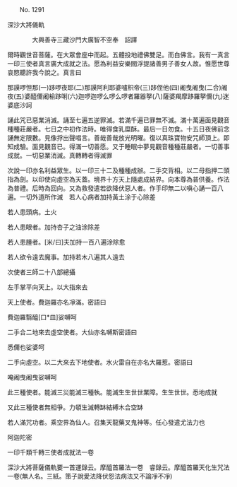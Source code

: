 ﻿　　No. 1291

深沙大將儀軌

　　　　大興善寺三藏沙門大廣智不空奉　詔譯


爾時觀世音菩薩。在大眾會座中而起。五體投地禮佛雙足。而白佛言。我有一真言一印三使者真言廣大成就之法。愿為利益安樂閻浮提諸善男子善女人故。惟愿世尊哀愍聽許我今說之。真言曰

那謨啰怛那(一)跢啰夜耶(二)那謨阿利耶婆嚧枳帝(三)跢侄他(四)阇曳阇曳(二合)阇夜(五)婆醯儞阇榆跢唎(六)迦啰迦啰么啰么啰者羅器拏(八)薩婆羯摩跢羅拏儞(九)迷婆底沙訶

誦此咒已惡業消滅。誦至七遍五逆罪滅。若滿千遍已罪無不滅。滿十萬遍面見觀音種種莊嚴者。七日之中初作法時。唯得食乳糜酥。最后一日勿食。十五日夜佛前念誦無定限數。見像捊出聲唱言。善哉善哉放光明曜。復以真珠寶物安咒師頂上。即知成驗。面見觀音已。得滿一切善愿。又于睡眠中夢見觀音種種莊嚴者。一切善事成就。一切惡業消滅。真轉轉者得滅罪

次說一印亦名利益眾生。以一印三十二及種種成辦。二手交背相。以二母指押二頭指為劍。以印使向虛空為天蓋。境界十方天上隨處成結界。向本尊為普供養。作法為普禮。后時為回向。又為救發遣若欲降伏惡人者。作手印無二以嗔心誦一百八遍。一切外道所作滅　若人心病者加持黃土涂于心除差

若人患頭病。土火

若人患眼者。加持杏子之油涂除差

若人患腫者。[米/曰]夫加持一百八遍涂除愈

若人欲令遠去魔事。加持若木八遍其人遠去

次使者三師二十八部總攝

左手掌平向天上。以大指來去

天上使者。費迦羅亦名凈滿。密語曰

費迦羅翳醯[口*皿]娑嚩呵

二手合二地來去虛空使者。大仙亦名嚩斯密語曰

悉儞也娑婆呵

二手向虛空。以二大來去下地使者。水火雷自在亦名大羅惹。密語曰

唵阇曳阇曳娑嚩呵

此三種使者。能滅三災能滅三種執。能滅生生世世業障。生生世世。悉地成就

又此三種使者無相爭。力頓生滅轉缽結縛木合空缽

若人滿咒功者。乘空界為仙人。召集天龍藥叉鬼神等。任心發遣尤法力也

阿迦陀密

一印千類千轉三使者成就法一卷

深沙大將菩薩儀軌要一首運錄云。摩醯首羅法一卷　睿錄云。摩醯首羅天化生咒法一卷(無人名。三紙。策子說愛法降伏怨法病法又不論凈不凈)
